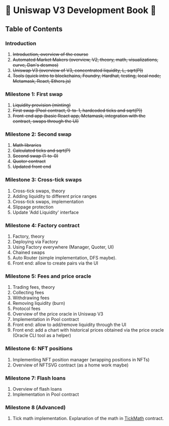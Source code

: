 # 🚧 Uniswap V3 Development Book 🚧

## Table of Contents

### Introduction
1. ~~Introduction, overview of the course~~
1. ~~Automated Market Makers (overview, V2, theory, math, visualizations, curve, Dan's desmos)~~
1. ~~Uniswap V3 (overview of V3, concentrated liquidity, L, sqrt(P))~~
1. ~~Tools (quick intro to blockchains, Foundry, Hardhat, testing, local node; Metamask, React, Ethers.js)~~

### Milestone 1: First swap
1. ~~Liquidity provision (minting)~~
1. ~~First swap (Pool contract, 0-to-1, hardcoded ticks and sqrt(P))~~
1. ~~Front-end app (basic React app, Metamask, integration with the contract, swaps through the UI)~~

### Milestone 2: Second swap
1. ~~Math libraries~~
1. ~~Calculated ticks and sqrt(P)~~
1. ~~Second swap (1-to-0)~~
1. ~~Quoter contract~~
1. ~~Updated front end~~

### Milestone 3: Cross-tick swaps
1. Cross-tick swaps, theory
1. Adding liquidity to different price ranges
1. Cross-tick swaps, implementation
1. Slippage protection
1. Update 'Add Liquidity' interface

### Milestone 4: Factory contract
1. Factory, theory
1. Deploying via Factory
1. Using Factory everywhere (Manager, Quoter, UI)
1. Chained swaps
1. Auto Router (simple implementation, DFS maybe).
1. Front end: allow to create pairs via the UI

### Milestone 5: Fees and price oracle
1. Trading fees, theory
1. Collecting fees
1. Withdrawing fees
1. Removing liquidity (burn)
1. Protocol fees
1. Overview of the price oracle in Uniswap V3
1. Implementation in Pool contract
1. Front end: allow to add/remove liquidity through the UI
1. Front end: add a chart with historical prices obtained via the price oracle
(Oracle CLI tool as a helper)

### Milestone 6: NFT positions
1. Implementing NFT position manager (wrapping positions in NFTs)
1. Overview of NFTSVG contract (as a home work maybe)

### Milestone 7: Flash loans
1. Overview of flash loans
1. Implementation in Pool contract

### Milestone 8 (Advanced)
1. Tick math implementation. Explanation of the math in [TickMath](https://github.com/Uniswap/v3-core/blob/main/contracts/libraries/TickMath.sol) contract.